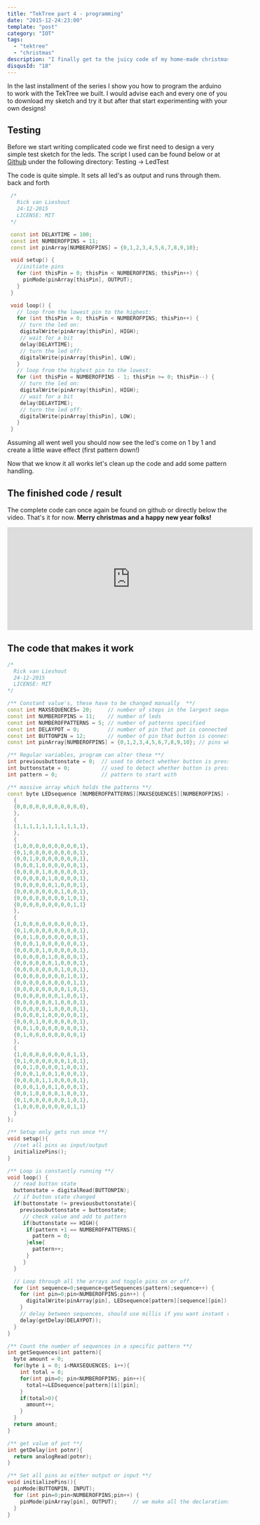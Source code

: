 ```yaml
---
title: "TekTree part 4 - programming"
date: "2015-12-24:23:00"
template: "post"
category: "IOT"
tags:
  - "tektree"
  - "christmas"
description: "I finally get to the juicy code of my home-made christmas tree shambles!"
disqusId: "18"
---
```


In the last installment of the series I show you how to program the arduino to work with the TekTree we built. I would advise each and every one of you to download my sketch and try it but after that start experimenting with your own designs!

## Testing

Before we start writing complicated code we first need to design a very simple test sketch for the leds. The script I used can be found below or at [Github](https://github.com/Mastermindzh/TekTree) under the following directory: Testing -> LedTest

The code is quite simple. It sets all led's as output and runs through them. back and forth

```ino
 /*
   Rick van Lieshout
   24-12-2015
   LICENSE: MIT
 */

 const int DELAYTIME = 100;
 const int NUMBEROFPINS = 11;
 const int pinArray[NUMBEROFPINS] = {0,1,2,3,4,5,6,7,8,9,10};

 void setup() {
   //initiate pins
   for (int thisPin = 0; thisPin < NUMBEROFPINS; thisPin++) {
     pinMode(pinArray[thisPin], OUTPUT);
   }
 }

 void loop() {
   // loop from the lowest pin to the highest:
   for (int thisPin = 0; thisPin < NUMBEROFPINS; thisPin++) {
    // turn the led on:
    digitalWrite(pinArray[thisPin], HIGH);
    // wait for a bit
    delay(DELAYTIME);
    // turn the led off:
    digitalWrite(pinArray[thisPin], LOW);
   }
   // loop from the highest pin to the lowest:
   for (int thisPin = NUMBEROFPINS - 1; thisPin >= 0; thisPin--) {
    // turn the led on:
    digitalWrite(pinArray[thisPin], HIGH);
    // wait for a bit
    delay(DELAYTIME);
    // turn the led off:
    digitalWrite(pinArray[thisPin], LOW);
   }
 }
```

Assuming all went well you should now see the led's come on 1 by 1 and create a little wave effect (first pattern down!)

Now that we know it all works let's clean up the code and add some pattern handling.

## The finished code / result

The complete code can once again be found on github or directly below the video.
That's it for now. **Merry christmas and a happy new year folks!**

<iframe width="560" height="235" src="https://www.youtube.com/embed/VlQoVNe77Ys" title="YouTube video player" frameborder="0" allow="accelerometer; autoplay; clipboard-write; encrypted-media; gyroscope; picture-in-picture" allowfullscreen></iframe>

## The code that makes it work

```ino
/*
  Rick van Lieshout
  24-12-2015
  LICENSE: MIT
*/

/** Constant value's, these have to be changed manually  **/
const int MAXSEQUENCES= 20;     // number of steps in the largest sequence. Could make it 999 but that would affect performance
const int NUMBEROFPINS = 11;    // number of leds
const int NUMBEROFPATTERNS = 5; // number of patterns specified
const int DELAYPOT = 0;         // number of pin that pot is connected to
const int BUTTONPIN = 12;       // number of pin that button is connected to
const int pinArray[NUMBEROFPINS] = {0,1,2,3,4,5,6,7,8,9,10}; // pins where leds are connected

/** Regular variables, program can alter these **/
int previousbuttonstate = 0;  // used to detect whether button is pressed
int buttonstate = 0;          // used to detect whether button is pressed
int pattern = 0;              // pattern to start with

/** massive array which holds the patterns **/
const byte LEDsequence [NUMBEROFPATTERNS][MAXSEQUENCES][NUMBEROFPINS] = {
  {
  {0,0,0,0,0,0,0,0,0,0,0},
  },
  {
  {1,1,1,1,1,1,1,1,1,1,1},
  },
  {
  {1,0,0,0,0,0,0,0,0,0,1},
  {0,1,0,0,0,0,0,0,0,0,1},
  {0,0,1,0,0,0,0,0,0,0,1},
  {0,0,0,1,0,0,0,0,0,0,1},
  {0,0,0,0,1,0,0,0,0,0,1},
  {0,0,0,0,0,1,0,0,0,0,1},
  {0,0,0,0,0,0,1,0,0,0,1},
  {0,0,0,0,0,0,0,1,0,0,1},
  {0,0,0,0,0,0,0,0,1,0,1},
  {0,0,0,0,0,0,0,0,0,1,1}
  },
  {
  {1,0,0,0,0,0,0,0,0,0,1},
  {0,1,0,0,0,0,0,0,0,0,1},
  {0,0,1,0,0,0,0,0,0,0,1},
  {0,0,0,1,0,0,0,0,0,0,1},
  {0,0,0,0,1,0,0,0,0,0,1},
  {0,0,0,0,0,1,0,0,0,0,1},
  {0,0,0,0,0,0,1,0,0,0,1},
  {0,0,0,0,0,0,0,1,0,0,1},
  {0,0,0,0,0,0,0,0,1,0,1},
  {0,0,0,0,0,0,0,0,0,1,1},
  {0,0,0,0,0,0,0,0,1,0,1},
  {0,0,0,0,0,0,0,1,0,0,1},
  {0,0,0,0,0,0,1,0,0,0,1},
  {0,0,0,0,0,1,0,0,0,0,1},
  {0,0,0,0,1,0,0,0,0,0,1},
  {0,0,0,1,0,0,0,0,0,0,1},
  {0,0,1,0,0,0,0,0,0,0,1},
  {0,1,0,0,0,0,0,0,0,0,1}
  },
  {
  {1,0,0,0,0,0,0,0,0,1,1},
  {0,1,0,0,0,0,0,0,1,0,1},
  {0,0,1,0,0,0,0,1,0,0,1},
  {0,0,0,1,0,0,1,0,0,0,1},
  {0,0,0,0,1,1,0,0,0,0,1},
  {0,0,0,1,0,0,1,0,0,0,1},
  {0,0,1,0,0,0,0,1,0,0,1},
  {0,1,0,0,0,0,0,0,1,0,1},
  {1,0,0,0,0,0,0,0,0,1,1}
  }
};

/** Setup only gets run once **/
void setup(){
  //set all pins as input/output
  initializePins();
}

/** Loop is constantly running **/
void loop() {
  // read button state
  buttonstate = digitalRead(BUTTONPIN);
  // if button state changed
  if(buttonstate != previousbuttonstate){
    previousbuttonstate = buttonstate;
     // check value and add to pattern
     if(buttonstate == HIGH){
      if(pattern +1 == NUMBEROFPATTERNS){
        pattern = 0;
      }else{
        pattern++;
      }
     }
  }

  // Loop through all the arrays and toggle pins on or off.
  for (int sequence=0;sequence<getSequences(pattern);sequence++) {
    for (int pin=0;pin<NUMBEROFPINS;pin++) {
      digitalWrite(pinArray[pin], LEDsequence[pattern][sequence][pin]);
    }
    // delay between sequences, should use millis if you want instant response on the button
    delay(getDelay(DELAYPOT));
  }
}

/** Count the number of sequences in a specific pattern **/
int getSequences(int pattern){
  byte amount = 0;
  for(byte i = 0; i<MAXSEQUENCES; i++){
    int total = 0;
    for(int pin=0; pin<NUMBEROFPINS; pin++){
      total+=LEDsequence[pattern][i][pin];
    }
    if(total>0){
      amount++;
    }
  }
  return amount;
}

/** get value of pot **/
int getDelay(int potnr){
  return analogRead(potnr);
}

/** Set all pins as either output or input **/
void initializePins(){
  pinMode(BUTTONPIN, INPUT);
  for (int pin=0;pin<NUMBEROFPINS;pin++) {
    pinMode(pinArray[pin], OUTPUT);     // we make all the declarations at once
  }
}


```
